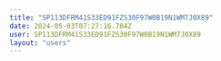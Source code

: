```yaml
---
title: "SP113DFRM41S33ED91FZS30F97W0B19N1WM7J0X89"
date: 2024-05-03T07:27:16.784Z
user: SP113DFRM41S33ED91FZS30F97W0B19N1WM7J0X89
layout: "users"
---
```

    